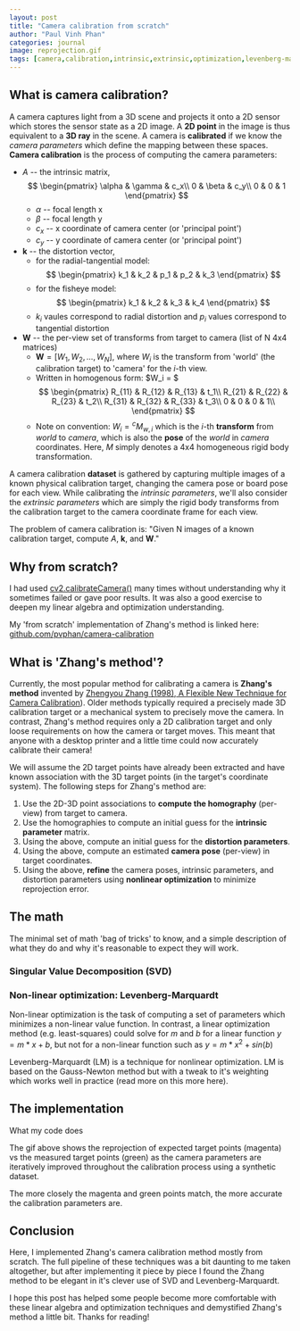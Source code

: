 ```yaml
---
layout: post
title: "Camera calibration from scratch"
author: "Paul Vinh Phan"
categories: journal
image: reprojection.gif
tags: [camera,calibration,intrinsic,extrinsic,optimization,levenberg-marquardt]
---
```



## What is camera calibration?

A camera captures light from a 3D scene and projects it onto a 2D sensor which stores the sensor state as a 2D image.
A **2D point** in the image is thus equivalent to a **3D ray** in the scene.
A camera is **calibrated** if we know the *camera parameters* which define the mapping between these spaces.
**Camera calibration** is the process of computing the camera parameters:
- $A$ -- the intrinsic matrix,
$$
\begin{pmatrix}
\alpha & \gamma & c_x\\
0 & \beta & c_y\\
0 & 0 & 1
\end{pmatrix}
$$
    - $\alpha$ -- focal length x
    - $\beta$ -- focal length y
    - $c_x$ -- x coordinate of camera center (or 'principal point')
    - $c_y$ -- y coordinate of camera center (or 'principal point')
- $\textbf{k}$ -- the distortion vector,
    - for the radial-tangential model:
$$
\begin{pmatrix}
k_1 & k_2 & p_1 & p_2 & k_3
\end{pmatrix}
$$
    - for the fisheye model:
$$
\begin{pmatrix}
k_1 & k_2 & k_3 & k_4
\end{pmatrix}
$$
    - $k_i$ vaules correspond to radial distortion and $p_i$ values correspond to tangential distortion
- $\textbf{W}$ -- the per-view set of transforms from target to camera (list of N 4x4 matrices)
    - $\textbf{W} = [W_1, W_2, ..., W_N]$, where $W_i$ is the transform from 'world' (the calibration target) to 'camera' for the $i$-th view.
    - Written in homogenous form: $W_i = $
$$
\begin{pmatrix}
R_{11} & R_{12} & R_{13} & t_1\\
R_{21} & R_{22} & R_{23} & t_2\\
R_{31} & R_{32} & R_{33} & t_3\\
0 & 0 & 0 & 1\\
\end{pmatrix}
$$
    - Note on convention: $W_i = {}^cM_{w,i}$ which is the $i$-th **transform** from *world* to *camera*, which is also the **pose** of the *world* in *camera* coordinates. Here, $M$ simply denotes a 4x4 homogeneous rigid body transformation.

A camera calibration **dataset** is gathered by capturing multiple images of a known physical calibration target, changing the camera pose or board pose for each view.
While calibrating the *intrinsic parameters*, we'll also consider the *extrinsic parameters* which are simply the rigid body transforms from the calibration target to the camera coordinate frame for each view.

The problem of camera calibration is: "Given N images of a known calibration target, compute $A$, $\textbf{k}$, and $\textbf{W}$."


## Why from scratch?

I had used [cv2.calibrateCamera()](https://docs.opencv.org/4.x/d9/d0c/group__calib3d.html#ga3207604e4b1a1758aa66acb6ed5aa65d) many times without understanding why it sometimes failed or gave poor results.
It was also a good exercise to deepen my linear algebra and optimization understanding.

My 'from scratch' implementation of Zhang's method is linked here: [github.com/pvphan/camera-calibration](https://github.com/pvphan/camera-calibration)


## What is 'Zhang's method'?

Currently, the most popular method for calibrating a camera is **Zhang's method** invented by [Zhengyou Zhang (1998), A Flexible New Technique for Camera Calibration](https://www.microsoft.com/en-us/research/wp-content/uploads/2016/02/tr98-71.pdf)).
Older methods typically required a precisely made 3D calibration target or a mechanical system to precisely move the camera.
In contrast, Zhang's method requires only a 2D calibration target and only loose requirements on how the camera or target moves.
This meant that anyone with a desktop printer and a little time could now accurately calibrate their camera!

We will assume the 2D target points have already been extracted and have known association with the 3D target points (in the target's coordinate system). The following steps for Zhang's method are:
1. Use the 2D-3D point associations to **compute the homography** (per-view) from target to camera.
2. Use the homographies to compute an initial guess for the **intrinsic parameter** matrix.
3. Using the above, compute an initial guess for the **distortion parameters**.
4. Using the above, compute an estimated **camera pose** (per-view) in target coordinates.
5. Using the above, **refine** the camera poses, intrinsic parameters, and distortion parameters using **nonlinear optimization** to minimize reprojection error.


## The math
The minimal set of math 'bag of tricks' to know, and a simple description of what they do and why it's reasonable to expect they will work.


### Singular Value Decomposition (SVD)


### Non-linear optimization: Levenberg-Marquardt

Non-linear optimization is the task of computing a set of parameters which minimizes a non-linear value function.
In contrast, a linear optimization method (e.g. least-squares) could solve for $m$ and $b$ for a linear function $y = m*x + b$, but not for a non-linear function such as $y = m*x^2 + sin(b)$

Levenberg-Marquardt (LM) is a technique for nonlinear optimization.
LM is based on the Gauss-Newton method but with a tweak to it's weighting which works well in practice (read more on this more here).


## The implementation
What my code does

The gif above shows the reprojection of expected target points (magenta) vs the measured target points (green) as the camera parameters are iteratively improved throughout the calibration process using a synthetic dataset.

The more closely the magenta and green points match, the more accurate the calibration parameters are.


## Conclusion

Here, I implemented Zhang's camera calibration method mostly from scratch.
The full pipeline of these techniques was a bit daunting to me taken altogether, but after implementing it piece by piece I found the Zhang method to be elegant in it's clever use of SVD and Levenberg-Marquardt.

I hope this post has helped some people become more comfortable with these linear algebra and optimization techniques and demystified Zhang's method a little bit.
Thanks for reading!
